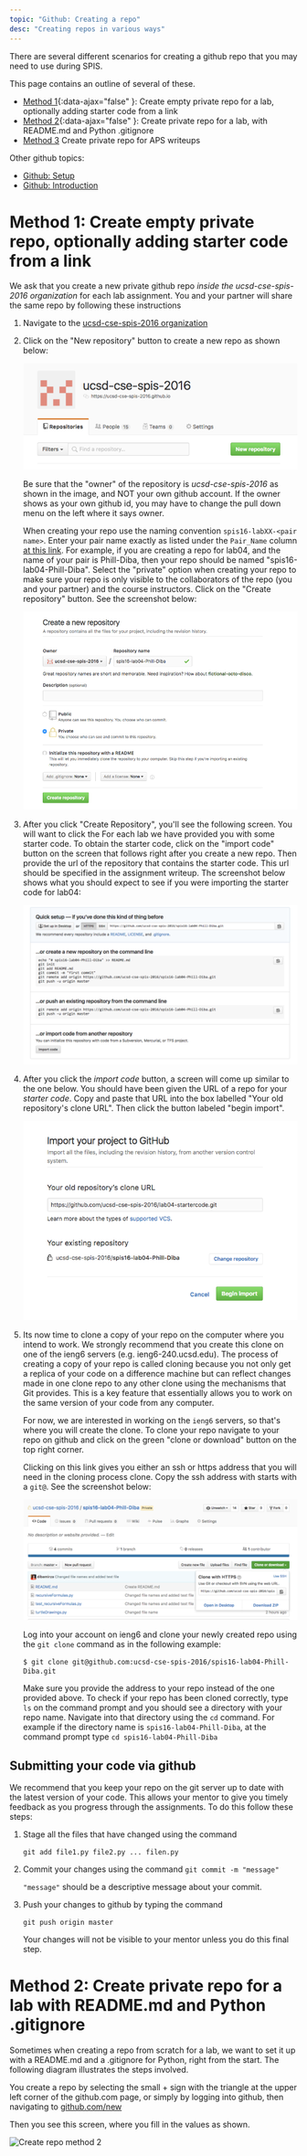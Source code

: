 ```yaml
---
topic: "Github: Creating a repo"
desc: "Creating repos in various ways"
---
```


There are several different scenarios for creating a github repo that you may need to use during SPIS.

This page contains an outline of several of these.

* [Method 1]({{site.url}}/topics/github_create_repo#method1){:data-ajax="false" }: Create empty private repo for a lab, optionally adding starter code from a link
* [Method 2]({{site.url}}/topics/github_create_repo#method2){:data-ajax="false" }: Create private repo for a lab, with README.md and Python .gitignore
* [Method 3](/topics/github_aps_writeups/) Create private repo for APS writeups
 
Other github topics:

* [Github: Setup](/topics/github_setup/)
* [Github: Introduction](/topics/github_introduction/)

# <a name="method1"></a>Method 1: Create empty private repo, optionally adding starter code from a link

We ask that you create a new private github repo *inside the
ucsd-cse-spis-2016 organization* for each lab assignment.  You and
your partner will share the same repo by following these instructions

1. Navigate to 
   the [ucsd-cse-spis-2016 organization](https://github.com/ucsd-cse-spis-2016)

1. Click on the "New repository" button to create a new repo as shown below: 

   ![new repo](/images/new-repo-begin.png)
   
   Be sure that the "owner" of the repository is *ucsd-cse-spis-2016*
   as shown in the image, and NOT your own github account.  If the
   owner shows as your own github id, you may have to change the pull
   down menu on the left where it says owner.
   
   When creating your repo use the naming convention
   `spis16-labXX-<pair name>`. Enter your pair name exactly as listed
   under the `Pair_Name` column [at this
   link](http://ucsd-cse-spis-2016.github.io/info/pairs/). For
   example, if you are creating a repo for lab04, and the name of your
   pair is Phill-Diba, then your repo should be named
   "spis16-lab04-Phill-Diba". Select the "private" option when
   creating your repo to make sure your repo is only visible to the
   collaborators of the repo (you and your partner) and the course
   instructors. Click on the "Create repository" button. See the
   screenshot below:
	
   ![new repo](/images/create-new-repo.png)

3. After you click "Create Repository", you'll see the following screen.
   You will want to click the For each lab we have provided you with some starter code. To obtain
    the starter code, click on the "import code" button on the screen that
    follows right after you create a new repo. Then provide the url of the
    repository that contains the starter code. This url should be
    specified in the assignment writeup. The screenshot below shows what
    you should expect to see if you were importing the starter code for
    lab04:
	
    ![click import code](/images/import-code1.png)

4.  After you click  the *import code* button,
    a screen will come up similar to the one below.    You should have been
    given the URL of a repo for your *starter code*.   Copy and paste that URL
    into the box labelled "Your old repository's clone URL".    Then click
    the button labeled "begin import".

    ![import code screen](/images/import-code2.png)


5. Its now time to clone a copy of your repo on the computer where you
    intend to work. We strongly recommend that you create this clone on one
    of the ieng6 servers (e.g. ieng6-240.ucsd.edu). The process of
    creating a copy of your repo is called cloning because you not only
    get a replica of your code on a difference machine but can reflect
    changes made in one clone repo to any other clone using the mechanisms
    that Git provides. This is a key feature that essentially allows you
    to work on the same version of your code from any computer. 

    For now,
    we are interested in working on the `ieng6` servers, so that's where you
    will create the clone. To clone your repo navigate to your repo on
    github and click on the green "clone or download" button on the top
    right corner. 

    Clicking on this link gives you either an ssh or https
    address that you will need in the cloning process clone. Copy the ssh
    address with starts with a `git@`. See the screenshot below:
	
    ![new repo](/images/get-repo-url.png) 
    
    Log into your account on ieng6 and clone your newly created repo
    using the `git clone` command as in the following example:

    ```
    $ git clone git@github.com:ucsd-cse-spis-2016/spis16-lab04-Phill-Diba.git

    ```
    
    Make sure you provide the address to your repo instead of the one
    provided above. To check if your repo has been cloned correctly, type
    `ls` on the command prompt and you should see a directory with your
    repo name. Navigate into that directory using the `cd` command. For
    example if the directory name is `spis16-lab04-Phill-Diba`, at the
    command prompt type `cd spis16-lab04-Phill-Diba`


## Submitting your code via github

We recommend that you keep your repo on the git server up to date with
the latest version of your code. This allows your mentor to give you
timely feedback as you progress through the assignments. To do this
follow these steps:

1.  Stage all the files that have changed using the command

    ```
    git add file1.py file2.py ... filen.py
    ```

2.  Commit your changes using the command `git commit -m "message"`

    `"message"` should be a descriptive message about your commit.   

3.  Push your changes to github by typing the command

    ```
    git push origin master
    ```

    Your changes will not be visible to your mentor unless you do this final
    step.


# <a name="method2"></a>Method 2: Create private repo for a lab with README.md and Python .gitignore

Sometimes when creating a repo from scratch for a lab, we want to set it up with a README.md and a .gitignore
for Python, right from the start.   The following diagram illustrates the steps involved.

You create a repo by selecting the small + sign with the triangle at the upper left corner of the github.com page, 
or simply by logging into github, then navigating to [github.com/new](https://github.com/new)

Then you see this screen, where you fill in the values as shown.

![Create repo method 2](private-repo-method-2-50.png)






<div style="display:none">http://ucsd-cse-spis-2016.github.io/topics/github_create_repo/</div>
